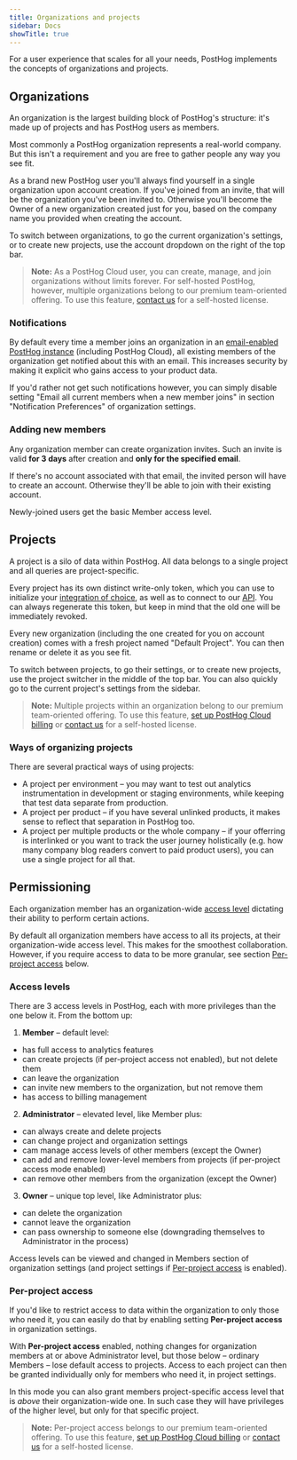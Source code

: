```yaml
---
title: Organizations and projects
sidebar: Docs
showTitle: true
---
```


For a user experience that scales for all your needs, PostHog implements the concepts of organizations and projects.

## Organizations

An organization is the largest building block of PostHog's structure: it's made up of projects and has PostHog users as members.

Most commonly a PostHog organization represents a real-world company. But this isn't a requirement and you are free to gather people any way you see fit.

As a brand new PostHog user you'll always find yourself in a single organization upon account creation.
If you've joined from an invite, that will be the organization you've been invited to.
Otherwise you'll become the Owner of a new organization created just for you, based on the company name you provided when creating the account.

To switch between organizations, to go the current organization's settings, or to create new projects, use the account dropdown on the right of the top bar.

> **Note:** As a PostHog Cloud user, you can create, manage, and join organizations without limits forever. For self-hosted PostHog, however, multiple organizations belong to our premium team-oriented offering. To use this feature, [contact us](https://share.hsforms.com/1-IVCY9gNRvaZBajMt_UPIg4559u) for a self-hosted license.

### Notifications

By default every time a member joins an organization in an [email-enabled PostHog instance](/docs/self-host/configure/email) (including PostHog Cloud), all existing members of the organization get notified about this with an email. This increases security by making it explicit who gains access to your product data.

If you'd rather not get such notifications however, you can simply disable setting "Email all current members when a new member joins" in section "Notification Preferences" of organization settings.

### Adding new members

Any organization member can create organization invites. Such an invite is valid **for 3 days** after creation and **only for the specified email**.

If there's no account associated with that email, the invited person will have to create an account. Otherwise they'll be able to join with their existing account.

Newly-joined users get the basic Member access level.

## Projects

A project is a silo of data within PostHog. All data belongs to a single project and all queries are project-specific.

Every project has its own distinct write-only token, which you can use to initialize your [integration of choice](/docs/integrate), as well as to connect to our [API](/docs/api). You can always regenerate this token, but keep in mind that the old one will be immediately revoked.

Every new organization (including the one created for you on account creation) comes with a fresh project named "Default Project". You can then rename or delete it as you see fit.

To switch between projects, to go their settings, or to create new projects, use the project switcher in the middle of the top bar. You can also quickly go to the current project's settings from the sidebar.

> **Note:** Multiple projects within an organization belong to our premium team-oriented offering. To use this feature, [set up PostHog Cloud billing](https://posthog.com/pricing) or [contact us](https://share.hsforms.com/1-IVCY9gNRvaZBajMt_UPIg4559u) for a self-hosted license.

### Ways of organizing projects

There are several practical ways of using projects:

- A project per environment – you may want to test out analytics instrumentation in development or staging environments, while keeping that test data separate from production.
- A project per product – if you have several unlinked products, it makes sense to reflect that separation in PostHog too.
- A project per multiple products or the whole company – if your offerring is interlinked or you want to track the user journey holistically (e.g. how many company blog readers convert to paid product users), you can use a single project for all that.

## Permissioning

Each organization member has an organization-wide [access level](#access-levels) dictating their ability to perform certain actions.

By default all organization members have access to all its projects, at their organization-wide access level.
This makes for the smoothest collaboration. However, if you require access to data to be more granular, see section [Per-project access](#per-project-access) below.

### Access levels

There are 3 access levels in PostHog, each with more privileges than the one below it. From the bottom up:

1. **Member** – default level:
  - has full access to analytics features
  - can create projects (if per-project access not enabled), but not delete them 
  - can leave the organization
  - can invite new members to the organization, but not remove them
  - has access to billing management

2. **Administrator** – elevated level, like Member plus:
  - can always create and delete projects
  - can change project and organization settings
  - cam manage access levels of other members (except the Owner)
  - can add and remove lower-level members from projects (if per-project access mode enabled)
  - can remove other members from the organization (except the Owner)

3. **Owner** – unique top level, like Administrator plus:
  - can delete the organization
  - cannot leave the organization
  - can pass ownership to someone else (downgrading themselves to Administrator in the process)

Access levels can be viewed and changed in Members section of organization settings (and project settings if [Per-project access](#per-project-access) is enabled).

### Per-project access

If you'd like to restrict access to data within the organization to only those who need it, you can easily do that by enabling setting **Per-project access** in organization settings.

With **Per-project access** enabled, nothing changes for organization members at or above Administrator level, but those below – ordinary Members – lose default access to projects.
Access to each project can then be granted individually only for members who need it, in project settings.

In this mode you can also grant members project-specific access level that is _above_ their organization-wide one. In such case they will have privileges of the higher level, but only for that specific project.

> **Note:** Per-project access belongs to our premium team-oriented offering. To use this feature, [set up PostHog Cloud billing](https://posthog.com/pricing) or [contact us](https://share.hsforms.com/1-IVCY9gNRvaZBajMt_UPIg4559u) for a self-hosted license.
